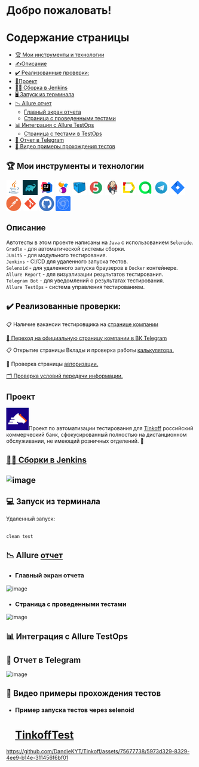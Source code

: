 <h1>Добро пожаловать!</br> 

# <a name="TableOfContents">Содержание страницы</a>
+ [:trophy: Мои инструменты и технологии](#MyToolsAndTechnologies)
+ [✍Описаниe](#Description)
+ [:heavy_check_mark:  Реализованные проверки:](#ImplementedСhecks)
+ [🎯Проект](#Project)
+ [👷‍♂️ Сборка в Jenkins](#Build_in_Jenkins)
+ [🖥 Запуск из терминала](#terminal)
+ [:chart_with_downwards_trend: Allure отчет](#Allure_report)
    + [Главный экран отчета](#Allure_report1)
    + [Страница с проведенными тестами](#Allure_report2)
+ [:bar_chart: Интеграция с Allure TestOps](#Integration_Allure_TestOps)
    + [Страница с тестами в TestOps](#ManualTest)
+ [:iphone: Отчет в Telegram](#Telegram)
+ [:movie_camera: Видео примеры прохождения тестов](#Video)

<a name="MyToolsAndTechnologies"><h2>:trophy: Мои инструменты и технологии</h2></a>
<p  align="center">

<code><a href = "https://www.java.com/ru/">![This is an image](/design/icons/Java.png)</a></code>
<code><a href = "https://gradle.org/">![This is an image](/design/icons/gradle.png)</a></code>
<code><a href = "https://www.jetbrains.com/ru-ru/idea/">![This is an image](/design/icons/Intelij_IDEA.png)</a></code>
<code><a href = "https://ru.selenide.org/">![This is an image](/design/icons/Selenide.png)</a></code>
<code><a href = "https://selenoid.autotests.cloud/#/">![This is an image](/design/icons/Selenoid.png)</a></code>
<code><a href = "https://junit.org/junit5/">![This is an image](/design/icons/JUnit5.png)</a></code>
<code><a href = "https://www.jenkins.io/">![This is an image](/design/icons/Jenkins.png)</a></code>
<code><a href = "https://github.com/allure-framework">![This is an image](/design/icons/Allure_Report.png)</a></code>
<code><a href = "https://qameta.io/">![This is an image](/design/icons/AllureTestOps.png)</a></code>
<code><a href = "https://web.telegram.org/k/">![This is an image](/design/icons/Telegram.png)</a></code>
<code><a href = "https://www.atlassian.com/ru/software/jira">![This is an image](/design/icons/Jira.png)</a></code>
<code><a href = "https://www.postman.com/">![This is an image](/design/icons/postman.png)</a></code>
<code><a href = "https://git-scm.com/">![This is an image](/design/icons/git.png)</a></code>
<code><a href = "https://github.com/">![This is an image](/design/icons/GitHub.png)</a></code>
<code><a href = "https://developer.chrome.com/docs/devtools/">![This is an image](/design/icons/devtools.png)</a></code>
</br>

<a name="Description"><h2>Описаниe</h2></a>
Автотесты в этом проекте написаны на `Java` с использованием `Selenide`.\
`Gradle` - для автоматической системы сборки.  \
`JUnit5` - для модульного тестирования.\
`Jenkins` - CI/CD для удаленного запуска тестов.\
`Selenoid` - для удаленного запуска браузеров в `Docker` контейнере.\
`Allure Report` - для визуализации результатов тестирования.\
`Telegram Bot` - для уведомлений о результатах тестирования.\
`Allure TestOps` - система управления тестированием.

<a name="ImplementedСhecks"><h2>:heavy_check_mark:  Реализованные проверки:</h2></a>

:clipboard: Наличие вакансии тестировщика на <a href = "https://www.tinkoff.ru/career/it/?specialtyUrl=testirovanie">странице компании </br>

:speech_balloon: Переход на официальную страницу компании в <a href = "https://vk.com/tinkoffbank">ВК
<a href = "https://t.me/tinkoffbank"> Telegram</a>


:clipboard: 
Открытие страницы Вклады и проверка работы <a href = "https://www.tinkoff.ru/deposit/?internal_source=home_icon"> калькулятора.</a>
</br>

🔎 
Проверка страницы <a href = "https://www.tinkoff.ru/login/"> авторизации.
</br>

:card_index_dividers: Проверка <a href = "https://www.tinkoff.ru/business/reports/">условий передачи информации.<a/>
</br>

 <a name="Project"><h2>Проект</h2></a>
 <code><a href="https://www.tinkoff.ru/"><img src="/design/icons/biem.jpg" width="60"></a></code>Проект по автоматизации тестирования для <a target="_blank" href="https://www.tinkoff.ru/">Tinkoff</a>   российский коммерческий банк, сфокусированный полностью на дистанционном обслуживании, не имеющий розничных отделений.
 :star2:

<a name="Build_in_Jenkins" href="https://jenkins.autotests.cloud/job/TinkoffTest/"><h2>👷‍♂️ Сборки в [Jenkins](https://jenkins.autotests.cloud/job/TinkoffTest/)<h2></a>

![image](https://github.com/DandieKYT/Tinkoff/assets/75677738/1904d051-1d2b-43f3-b0c3-76f3c7d39a92)



<a name="terminal"><h2>:computer: Запуск из терминала</h2></a>
Удаленный запуск:

```

clean test

```
<a name="Allure_report"><h2>:chart_with_downwards_trend: Allure </a><a href="https://jenkins.autotests.cloud/job/TinkoffTest/4/allure/">отчет</a></h2>

- <a name="Allure_report1"><h3>Главный экран отчета</h3></a>

![image](https://github.com/DandieKYT/Tinkoff/assets/75677738/3ec0e1fc-5672-402e-b399-bd23848892ae)



-  <a name="Allure_report2"><h3>Страница с проведенными тестами</h3></a>

![image](https://github.com/DandieKYT/Tinkoff/assets/75677738/dffb8315-97ea-40d7-b993-893a97465cd4)



<a name="Integration_Allure_TestOps"><h2>:bar_chart: Интеграция с Allure TestOps</h2></a>




<a name="Telegram"><h2>:iphone: Отчет в Telegram</h2></a>

![image](https://github.com/DandieKYT/Tinkoff/assets/75677738/a89c1c1f-9472-4e0f-9459-2b499c0263a5)



<a name="Video"><h2>:movie_camera: Видео примеры прохождения тестов</h2></a>

- <a name="Video1"><h3>Пример запуска тестов через selenoid</h3></a>
    <h1><a href="https://selenoid.autotests.cloud/video/1a0320049502144d9421ba731289a673.mp4">TinkoffTest<br>





https://github.com/DandieKYT/Tinkoff/assets/75677738/5973d329-8329-4ee9-b14e-311456f6bf01





